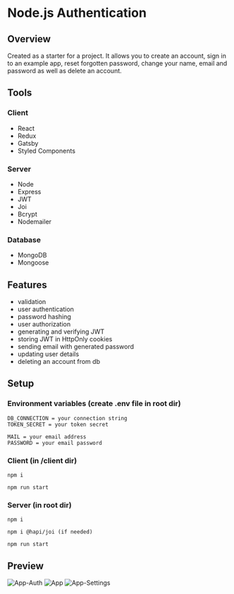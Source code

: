 # Node.js Authentication

## Overview

Created as a starter for a project. It allows you to create an account, sign in to an example app, reset forgotten password, change your name, email and password as well as delete an account.

## Tools

### Client

- React
- Redux
- Gatsby
- Styled Components

### Server

- Node
- Express
- JWT
- Joi
- Bcrypt
- Nodemailer

### Database

- MongoDB
- Mongoose	

## Features

- validation
- user authentication
- password hashing
- user authorization
- generating and verifying JWT
- storing JWT in HttpOnly cookies
- sending email with generated password
- updating user details
- deleting an account from db

## Setup

### Environment variables (create .env file in root dir)

```
DB_CONNECTION = your connection string 
TOKEN_SECRET = your token secret

MAIL = your email address
PASSWORD = your email password
```

### Client (in /client dir)

```
npm i
```
```
npm run start
```

### Server (in root dir)
```
npm i
```
```
npm i @hapi/joi (if needed)
```
```
npm run start
```

## Preview
![App-Auth](https://user-images.githubusercontent.com/28848115/96506358-63bd5180-124f-11eb-9088-21c2c2839c2a.png)
![App](https://user-images.githubusercontent.com/28848115/96506368-66b84200-124f-11eb-9d5c-91809cfc1a83.png)
![App-Settings](https://user-images.githubusercontent.com/28848115/96506373-68820580-124f-11eb-9177-61eab038125c.png)

